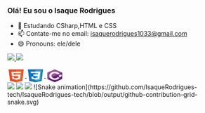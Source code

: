 ### Olá! Eu sou o Isaque Rodrigues


- 🌱 Estudando CSharp,HTML e CSS
- 📫 Contate-me no email: isaquerodrigues1033@gmail.com
- 😄 Pronouns: ele/dele
 <div>
  <a href="https://github.com/IsaqueRodrigues-tech">
  <img height="180em" src="https://github-readme-stats.vercel.app/api?username=IsaqueRodrigues-tech&show_icons=true&theme=dark&include_all_commits=true&count_private=true"/>
  <img height="180em" src="https://github-readme-stats.vercel.app/api/top-langs/?username=IsaqueRodrigues-tech&layout=compact&langs_count=7&theme=dark"/>
</div>

  <div style="display: inline_block"><br>
  <img align="center" alt="Isaque-HTML" height="30" width="40" src="https://raw.githubusercontent.com/devicons/devicon/master/icons/html5/html5-original.svg">
  <img align="center" alt="Isaque-CSS" height="30" width="40" src="https://raw.githubusercontent.com/devicons/devicon/master/icons/css3/css3-original.svg">
  <img align="center" alt="Isaque-Csharp" height="30" width="40" src="https://raw.githubusercontent.com/devicons/devicon/master/icons/csharp/csharp-original.svg">
 
</div>

<div>
  <a href="https://www.linkedin.com/in/isaque-rodrigues-a81170b2" target="_blank"><img src="https://img.shields.io/badge/-LinkedIn-%230077B5?style=for-the-badge&logo=linkedin&logoColor=white" target="_blank"></a>
  <a href = "mailto:isaquerodrigues1033@gmail.com"><img src="https://img.shields.io/badge/-Gmail-%23333?style=for-the-badge&logo=gmail&logoColor=white" target="_blank"></a>
  <a href="https://twitter.com/I_Rodrigues_S"><img src="https://img.shields.io/badge/Twitter-1DA1F2?style=for-the-badge&logo=twitter&logoColor=white"></a>
![Snake animation](https://github.com/IsaqueRodrigues-tech/IsaqueRodrigues-tech/blob/output/github-contribution-grid-snake.svg)

</div>
